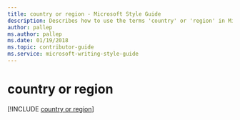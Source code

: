 ```yaml
---
title: country or region - Microsoft Style Guide
description: Describes how to use the terms 'country' or 'region' in Microsoft content depending on context and provides examples of their usage.
author: pallep
ms.author: pallep
ms.date: 01/19/2018
ms.topic: contributor-guide
ms.service: microsoft-writing-style-guide
---
```


# country or region

[!INCLUDE [country or region](~/../includes/country-or-region.md)]
